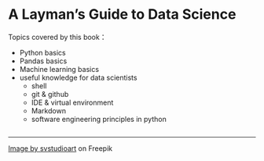 # A Layman’s Guide to Data Science

Topics covered by this book：
- Python basics
- Pandas basics
- Machine learning basics
- useful knowledge for data scientists
    - shell
    - git & github
    - IDE & virtual environment
    - Markdown
    - software engineering principles in python

```{tableofcontents}
```

-------

<a href="https://www.freepik.com/free-vector/japanese-wave-line-art-landscape-background-abstract-mountain-banner-design-pattern-vector-illustration-geometric-poster_23191005.htm#query=illustrations&position=0&from_view=keyword&track=sph&uuid=6f6451f9-2e76-4265-bc7c-fe4386a4f41f">Image by svstudioart</a> on Freepik